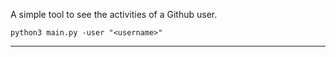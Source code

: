 A simple tool to see the activities of a Github user.

```
python3 main.py -user "<username>"
```

---
